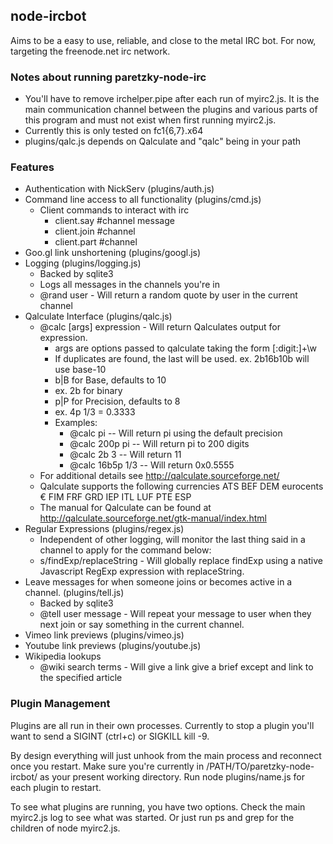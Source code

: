 ## node-ircbot

Aims to be a easy to use, reliable, and close to the metal IRC bot.  For now, targeting the freenode.net irc network.

### Notes about running paretzky-node-irc
* You'll have to remove irchelper.pipe after each run of myirc2.js.  It is the main communication channel between the plugins and various parts of this program and must not exist when first running myirc2.js.
* Currently this is only tested on fc1{6,7}.x64
* plugins/qalc.js depends on Qalculate and "qalc" being in your path

### Features
* Authentication with NickServ (plugins/auth.js)
* Command line access to all functionality (plugins/cmd.js)
  * Client commands to interact with irc
    * client.say #channel message
    * client.join #channel
    * client.part #channel
* Goo.gl link unshortening (plugins/googl.js)
* Logging (plugins/logging.js)
  *  Backed by sqlite3
  *  Logs all messages in the channels you're in
  *  @rand user - Will return a random quote by user in the current channel
* Qalculate Interface (plugins/qalc.js)
  * @calc \[args\] expression - Will return Qalculates output for expression.
    * args are options passed to qalculate taking the form \[:digit:\]+\w
    * If duplicates are found, the last will be used.  ex.  2b16b10b will use base-10
    *  b|B for Base, defaults to 10 
      *  ex. 2b for binary
    *  p|P for Precision, defaults to 8
      * ex. 4p 1/3 = 0.3333
    * Examples:
      * @calc pi  --  Will return pi using the default precision
      * @calc 200p pi -- Will return pi to 200 digits
      * @calc 2b 3 -- Will return 11
      * @calc 16b5p 1/3 -- Will return 0x0.5555
  * For additional details see <http://qalculate.sourceforge.net/>
  * Qalculate supports the following currencies ATS BEF DEM eurocents € FIM FRF GRD IEP ITL LUF PTE ESP
  * The manual for Qalculate can be found at <http://qalculate.sourceforge.net/gtk-manual/index.html>
* Regular Expressions (plugins/regex.js)
  * Independent of other logging, will monitor the last thing said in a channel to apply for the command below:
  * s/findExp/replaceString - Will globally replace findExp using a native Javascript RegExp expression with replaceString.
* Leave messages for when someone joins or becomes active in a channel. (plugins/tell.js)
  * Backed by sqlite3
  * @tell user message - Will repeat your message to user when they next join or say something in the current channel.
* Vimeo link previews (plugins/vimeo.js)
* Youtube link previews (plugins/youtube.js)
* Wikipedia lookups
  * @wiki search terms - Will give a link give a brief except and link to the specified article

### Plugin Management 

Plugins are all run in their own processes.  Currently to stop a plugin you'll want to send a SIGINT (ctrl+c) or SIGKILL kill -9.  

By design everything will just unhook from the main process and reconnect once you restart.  Make sure you're currently in /PATH/TO/paretzky-node-ircbot/ as your present working directory.  Run node plugins/name.js for each plugin to restart.

To see what plugins are running, you have two options.  Check the main myirc2.js log to see what was started.  Or just run ps and grep for the children of node myirc2.js.
